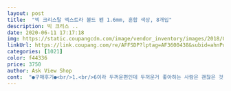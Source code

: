 ```yaml
---
layout: post 
title:  "빅 크리스탈 엑스트라 볼드 펜 1.6mm, 혼합 색상, 8개입" 
description: 빅 크리스 ..
date: 2020-06-11 17:17:18 
img: https://static.coupangcdn.com/image/vendor_inventory/images/2018/07/27/16/9/3fd428a5-9f8c-4644-8cf8-947c4b334a90.jpg 
linkUrl: https://link.coupang.com/re/AFFSDP?lptag=AF3600438&subid=ahnPublicAsk&pageKey=114998730&itemId=344794808&vendorItemId=3843075810&traceid=V0-113-0a8f1c95f4d118fa 
categories: [1021] 
color: f44336 
price: 3750 
author: Ask View Shop 
cont:  "●구매후기●<br/>1.<br/>6이라 두꺼운편인데 두꺼운거 좋아하는 사람은 괜찮은 것 같아요<br/>괜히 글씨가 쓰고싶어지는 펜이에요<br/>그립감은 좀 뻣뻣하지만 가성비 좋아요.<br/><br/>문구류를 매우 사랑하는 1인입니다.<br/><br/>받자마자 신나게 써봤어요.<br/><br/>볼펜심에 아주 조그만 투명 볼이 껴있는데, 제거하고 써야 합니다.<br/><br/>부담없이 막 쓰기 좋아요.<br/> 엄청 두껍고 부드러워서 빨리 쓸 수 있어요<br/>블랙이 젤 잘 써지네요.<br/><br/>빅볼은 아주 오래전 써보고는 한동안 안써봤는데<br/>빅볼이 컬러가 이렇게 다채롭게 나오는지 몰랐어요.<br/><br/>써보니까 컬러별로 필기감이 달라요.<br/><br/>옅은 색상일수록 더 잘 안나오구요.<br/><br/>우연히 직구에서 보고 그냥 주문했어요.<br/><br/>중학교 입학한 조카한테 물어보고 약시킬 때 또 같이 시켜야겠어요<br/>펜 색깔이 다양해서 좋고 부드럽게 써져서 좋고<br/>필기구, 수첩 이런거 아주 좋아해요<br/>희안하게 색조 화장품들도 필기구도 컬러 별로 사용감이 다른건 왜 일까요?<br/>" 
---
```

